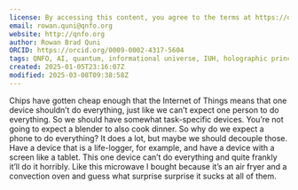 ```yaml
---
license: By accessing this content, you agree to the terms at https://qnfo.org/LICENSE
email: rowan.quni@qnfo.org
website: http://qnfo.org
author: Rowan Brad Quni
ORCID: https://orcid.org/0009-0002-4317-5604
tags: QNFO, AI, quantum, informational universe, IUH, holographic principle
created: 2025-01-05T23:16:07Z
modified: 2025-03-08T09:38:58Z
---
```


Chips have gotten cheap enough that the Internet of Things means that one device shouldn’t do everything, just like we can’t expect one person to do everything. So we should have somewhat task-specific devices. You’re not going to expect a blender to also cook dinner. So why do we expect a phone to do everything? It does a lot, but maybe we should decouple those. Have a device that is a life-logger, for example, and have a device with a screen like a tablet. This one device can’t do everything and quite frankly it’ll do it horribly. Like this microwave I bought because it’s an air fryer and a convection oven and guess what surprise surprise it sucks at all of them.
